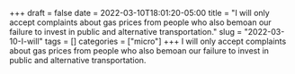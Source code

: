 +++draft = falsedate = 2022-03-10T18:01:20-05:00title = "I will only accept complaints about gas prices from people who also bemoan our failure to invest in public and alternative transportation."slug = "2022-03-10-I-will"tags = []categories = ["micro"]+++I will only accept complaints about gas prices from people who also bemoan our failure to invest in public and alternative transportation.